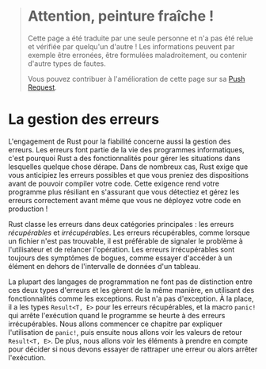 > # Attention, peinture fraîche !
>
> Cette page a été traduite par une seule personne et n'a pas été relue et
> vérifiée par quelqu'un d'autre ! Les informations peuvent par exemple être
> erronées, être formulées maladroitement, ou contenir d'autre types de fautes.
>
> Vous pouvez contribuer à l'amélioration de cette page sur sa
> [Push Request](https://github.com/Jimskapt/rust-book-fr/pull/91).

<!--
# Error Handling
-->

# La gestion des erreurs

<!--
Rust’s commitment to reliability extends to error handling. Errors are a fact
of life in software, so Rust has a number of features for handling situations
in which something goes wrong. In many cases, Rust requires you to acknowledge
the possibility of an error and take some action before your code will compile.
This requirement makes your program more robust by ensuring that you’ll
discover errors and handle them appropriately before you’ve deployed your code
to production!
-->

L'engagement de Rust pour la fiabilité concerne aussi la gestion des erreurs.
Les erreurs font partie de la vie des programmes informatiques, c'est pourquoi
Rust a des fonctionnalités pour gérer les situations dans lesquelles quelque
chose dérape. Dans de nombreux cas, Rust exige que vous anticipiez les erreurs
possibles et que vous preniez des dispositions avant de pouvoir compiler votre
code. Cette exigence rend votre programme plus résiliant en s'assurant que vous
détectiez et gérez les erreurs correctement avant même que vous ne déployez
votre code en production !

<!--
Rust groups errors into two major categories: *recoverable* and *unrecoverable*
errors. For a recoverable error, such as a file not found error, it’s
reasonable to report the problem to the user and retry the operation.
Unrecoverable errors are always symptoms of bugs, like trying to access a
location beyond the end of an array.
-->

Rust classe les erreurs dans deux catégories principales : les erreurs
*récupérables* et *irrécupérables*. Les erreurs récupérables, comme lorsque un
fichier n'est pas trouvable, il est préférable de signaler le problème à
l'utilisateur et de relancer l'opération. Les erreurs irrécupérables sont
toujours des symptômes de bogues, comme essayer d'accéder à un élément en dehors
de l'intervalle de données d'un tableau.

<!--
Most languages don’t distinguish between these two kinds of errors and handle
both in the same way, using mechanisms such as exceptions. Rust doesn’t have
exceptions. Instead, it has the type `Result<T, E>` for recoverable errors and
the `panic!` macro that stops execution when the program encounters an
unrecoverable error. This chapter covers calling `panic!` first and then talks
about returning `Result<T, E>` values. Additionally, we’ll explore
considerations when deciding whether to try to recover from an error or to stop
execution.
-->

La plupart des langages de programmation ne font pas de distinction entre ces
deux types d'erreurs et les gèrent de la même manière, en utilisant des
fonctionnalités comme les exceptions. Rust n'a pas d'exception. À la place, il
a les types `Result<T, E>` pour les erreurs récupérables, et la macro `panic!`
qui arrête l'exécution quand le programme se heurte à des erreurs
irrécupérables. Nous allons commencer ce chapitre par expliquer l'utilisation de
`panic!`, puis ensuite nous allons voir les valeurs de retour `Result<T, E>`. De
plus, nous allons voir les éléments à prendre en compte pour décider si nous
devons essayer de rattraper une erreur ou alors arrêter l'exécution.
